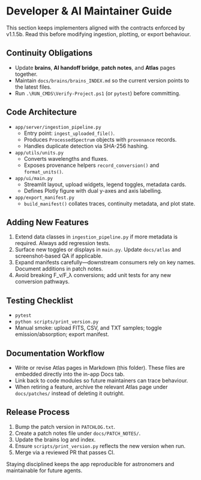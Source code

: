 # Developer & AI Maintainer Guide

This section keeps implementers aligned with the contracts enforced by v1.1.5b. Read this before modifying ingestion, plotting, or export behaviour.

## Continuity Obligations
- Update **brains**, **AI handoff bridge**, **patch notes**, and **Atlas** pages together.
- Maintain `docs/brains/brains_INDEX.md` so the current version points to the latest files.
- Run `.\RUN_CMDS\Verify-Project.ps1` (or `pytest`) before committing.

## Code Architecture
- `app/server/ingestion_pipeline.py`
  - Entry point: `ingest_uploaded_file()`.
  - Produces `ProcessedSpectrum` objects with `provenance` records.
  - Handles duplicate detection via SHA-256 hashing.
- `app/utils/units.py`
  - Converts wavelengths and fluxes.
  - Exposes provenance helpers `record_conversion()` and `format_units()`.
- `app/ui/main.py`
  - Streamlit layout, upload widgets, legend toggles, metadata cards.
  - Defines Plotly figure with dual y-axes and axis labelling.
- `app/export_manifest.py`
  - `build_manifest()` collates traces, continuity metadata, and plot state.

## Adding New Features
1. Extend data classes in `ingestion_pipeline.py` if more metadata is required. Always add regression tests.
2. Surface new toggles or displays in `main.py`. Update `docs/atlas` and screenshot-based QA if applicable.
3. Expand manifests carefully—downstream consumers rely on key names. Document additions in patch notes.
4. Avoid breaking F_ν/F_λ conversions; add unit tests for any new conversion pathways.

## Testing Checklist
- `pytest`
- `python scripts/print_version.py`
- Manual smoke: upload FITS, CSV, and TXT samples; toggle emission/absorption; export manifest.

## Documentation Workflow
- Write or revise Atlas pages in Markdown (this folder). These files are embedded directly into the in-app Docs tab.
- Link back to code modules so future maintainers can trace behaviour.
- When retiring a feature, archive the relevant Atlas page under `docs/patches/` instead of deleting it outright.

## Release Process
1. Bump the patch version in `PATCHLOG.txt`.
2. Create a patch notes file under `docs/PATCH_NOTES/`.
3. Update the brains log and index.
4. Ensure `scripts/print_version.py` reflects the new version when run.
5. Merge via a reviewed PR that passes CI.

Staying disciplined keeps the app reproducible for astronomers and maintainable for future agents.
